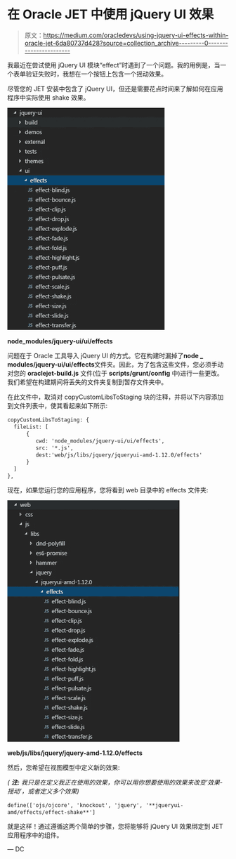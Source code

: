 # 在 Oracle JET 中使用 jQuery UI 效果

> 原文：<https://medium.com/oracledevs/using-jquery-ui-effects-within-oracle-jet-6da80737d428?source=collection_archive---------0----------------------->

我最近在尝试使用 jQuery UI 模块“effect”时遇到了一个问题。我的用例是，当一个表单验证失败时，我想在一个按钮上包含一个摇动效果。

尽管您的 JET 安装中包含了 jQuery UI，但还是需要花点时间来了解如何在应用程序中实际使用 shake 效果。

![](img/f6f9ac04dc85b9bc6877d260077e80c8.png)

**node_modules/jquery-ui/ui/effects**

问题在于 Oracle 工具导入 jQuery UI 的方式。它在构建时漏掉了**node _ modules/jquery-ui/ui/effects**文件夹。因此，为了包含这些文件，您必须手动对您的 **oraclejet-build.js** 文件(位于 **scripts/grunt/config** 中)进行一些更改。我们希望在构建期间将丢失的文件夹复制到暂存文件夹中。

在此文件中，取消对 copyCustomLibsToStaging 块的注释，并将以下内容添加到文件列表中，使其看起来如下所示:

```
copyCustomLibsToStaging: {
  fileList: [
      {
         cwd: 'node_modules/jquery-ui/ui/effects',
         src: '*.js',
         dest:'web/js/libs/jquery/jqueryui-amd-1.12.0/effects'
      }
  ]
},
```

现在，如果您运行您的应用程序，您将看到 web 目录中的 effects 文件夹:

![](img/cb5bb54094c2452f3f5072d314588632.png)

**web/js/libs/jquery/jquery-amd-1.12.0/effects**

然后，您希望在视图模型中定义新的效果:

*(* ***注:*** *我只是在定义我正在使用的效果，你可以用你想要使用的效果来改变‘效果-摇动’，或者定义多个效果)*

```
define(['ojs/ojcore', 'knockout', 'jquery', '**jqueryui-amd/effects/effect-shake**']
```

就是这样！通过遵循这两个简单的步骤，您将能够将 jQuery UI 效果绑定到 JET 应用程序中的组件。

— DC